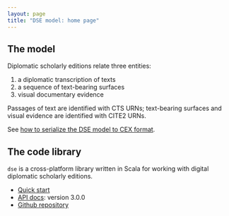 ```yaml
---
layout: page
title: "DSE model: home page"
---
```



## The model


Diplomatic scholarly editions relate three entities:

1. a diplomatic transcription of texts
2. a sequence of text-bearing surfaces
3. visual documentary evidence

Passages of text are identified with CTS URNs;  text-bearing surfaces and visual evidence are identified with CITE2 URNs.

See [how to serialize the DSE model to CEX format](cex).


## The code library

`dse` is a cross-platform library written in Scala for working with digital diplomatic scholarly editions.

-   [Quick start](quick)
-   [API docs](api/edu/holycross/shot/dse/index.html): version 3.0.0
-   [Github repository](https://github.com/cite-architecture/dse)
